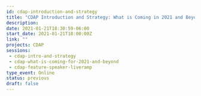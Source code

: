 ```yaml
---
id: cdap-introduction-and-strategy
title: "CDAP Introduction and Strategy: What is Coming in 2021 and Beyond"
description: 
date: 2021-01-21T18:30:59-06:00
start_date: 2021-01-21T10:00:00Z
link: "" 
projects: CDAP
sessions:
 - cdap-intro-and-strategy
 - cdap-what-is-coming-for-2021-and-beyond
 - cdap-feature-speaker-liveramp
type_event: Online
status: previous
draft: false
---
```




